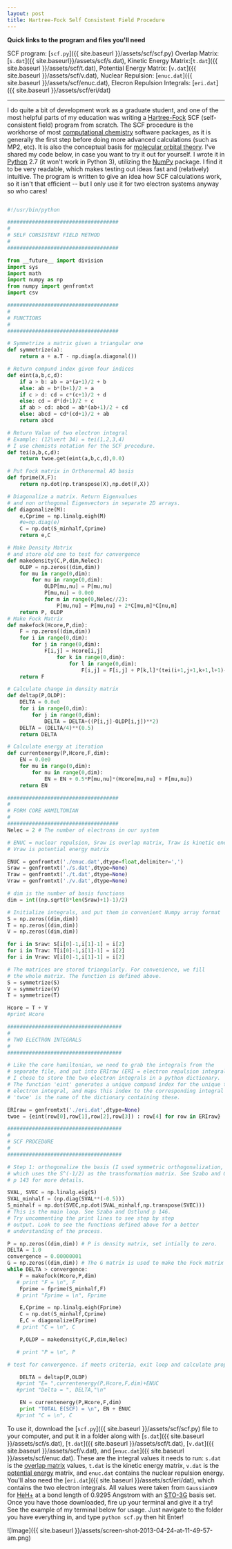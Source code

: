```yaml
--- 
layout: post 
title: Hartree-Fock Self Consistent Field Procedure 
---
```


**Quick links to the program and files you'll need**

SCF program: [`scf.py`]({{ site.baseurl }}/assets/scf/scf.py)
Overlap Matrix: [`s.dat`]({{ site.baseurl}}/assets/scf/s.dat),
Kinetic Energy Matrix:[`t.dat`]({{ site.baseurl }}/assets/scf/t.dat),
Potential Energy Matrix: [`v.dat`]({{ site.baseurl }}/assets/scf/v.dat),
Nuclear Repulsion: [`enuc.dat`]({{ site.baseurl }}/assets/scf/enuc.dat),
Elecron Repulsion Integrals: [`eri.dat`]({{ site.baseurl }}/assets/scf/eri/dat)

---

I do quite a bit of development work as a graduate student, and one of the most helpful parts of my education was writing a [Hartree-Fock](http://en.wikipedia.org/wiki/Hartree%E2%80%93Fock_method "Hartree–Fock method") SCF (self-consistent field) program from scratch. The SCF procedure is the workhorse of most [computational chemistry](http://en.wikipedia.org/wiki/Computational_chemistry "Computational chemistry") software packages, as it is generally the first step before doing more advanced calculations (such as MP2, etc). It is also the conceptual basis for [molecular orbital theory](http://en.wikipedia.org/wiki/Molecular_orbital_theory "Molecular orbital theory"). I've shared my code below, in case you want to try it out for yourself. I wrote it in [Python](http://www.python.org/ "Python (programming language)") 2.7 (it won't work in Python 3), utilizing the [NumPy](http://www.numpy.org/ "NumPy") package. I find it to be very readable, which makes testing out ideas fast and (relatively) intuitive. The program is written to give an idea how SCF calculations work, so it isn't that efficient -- but I only use it for two electron systems anyway so who cares!

~~~python

#!/usr/bin/python

####################################  
#  
# SELF CONSISTENT FIELD METHOD  
#  
####################################

from __future__ import division  
import sys  
import math  
import numpy as np  
from numpy import genfromtxt  
import csv

####################################  
#  
# FUNCTIONS  
#  
####################################

# Symmetrize a matrix given a triangular one  
def symmetrize(a):  
    return a + a.T - np.diag(a.diagonal())

# Return compund index given four indices  
def eint(a,b,c,d):  
    if a > b: ab = a*(a+1)/2 + b  
    else: ab = b*(b+1)/2 + a  
    if c > d: cd = c*(c+1)/2 + d  
    else: cd = d*(d+1)/2 + c  
    if ab > cd: abcd = ab*(ab+1)/2 + cd  
    else: abcd = cd*(cd+1)/2 + ab  
    return abcd

# Return Value of two electron integral  
# Example: (12\vert 34) = tei(1,2,3,4)  
# I use chemists notation for the SCF procedure.  
def tei(a,b,c,d):  
    return twoe.get(eint(a,b,c,d),0.0)

# Put Fock matrix in Orthonormal AO basis  
def fprime(X,F):  
    return np.dot(np.transpose(X),np.dot(F,X))

# Diagonalize a matrix. Return Eigenvalues  
# and non orthogonal Eigenvectors in separate 2D arrays.  
def diagonalize(M):  
    e,Cprime = np.linalg.eigh(M)  
    #e=np.diag(e)  
    C = np.dot(S_minhalf,Cprime)  
    return e,C

# Make Density Matrix  
# and store old one to test for convergence  
def makedensity(C,P,dim,Nelec):  
    OLDP = np.zeros((dim,dim))  
    for mu in range(0,dim):  
        for nu in range(0,dim):  
            OLDP[mu,nu] = P[mu,nu]  
            P[mu,nu] = 0.0e0  
            for m in range(0,Nelec//2):  
                P[mu,nu] = P[mu,nu] + 2*C[mu,m]*C[nu,m]  
    return P, OLDP  
# Make Fock Matrix  
def makefock(Hcore,P,dim):  
    F = np.zeros((dim,dim))  
    for i in range(0,dim):  
        for j in range(0,dim):  
            F[i,j] = Hcore[i,j]  
                for k in range(0,dim):  
                    for l in range(0,dim):  
                        F[i,j] = F[i,j] + P[k,l]*(tei(i+1,j+1,k+1,l+1)-0.5e0*tei(i+1,k+1,j+1,l+1))  
    return F

# Calculate change in density matrix  
def deltap(P,OLDP):  
    DELTA = 0.0e0  
    for i in range(0,dim):  
        for j in range(0,dim):  
            DELTA = DELTA+((P[i,j]-OLDP[i,j])**2)  
    DELTA = (DELTA/4)**(0.5)  
    return DELTA

# Calculate energy at iteration  
def currentenergy(P,Hcore,F,dim):  
    EN = 0.0e0  
    for mu in range(0,dim):  
        for nu in range(0,dim):  
            EN = EN + 0.5*P[mu,nu]*(Hcore[mu,nu] + F[mu,nu])  
    return EN

####################################  
#  
# FORM CORE HAMILTONIAN  
#  
####################################  
Nelec = 2 # The number of electrons in our system

# ENUC = nuclear repulsion, Sraw is overlap matrix, Traw is kinetic energy matrix,  
# Vraw is potential energy matrix

ENUC = genfromtxt('./enuc.dat',dtype=float,delimiter=',')  
Sraw = genfromtxt('./s.dat',dtype=None)  
Traw = genfromtxt('./t.dat',dtype=None)  
Vraw = genfromtxt('./v.dat',dtype=None)

# dim is the number of basis functions  
dim = int((np.sqrt(8*len(Sraw)+1)-1)/2)

# Initialize integrals, and put them in convenient Numpy array format  
S = np.zeros((dim,dim))  
T = np.zeros((dim,dim))  
V = np.zeros((dim,dim))

for i in Sraw: S[i[0]-1,i[1]-1] = i[2]  
for i in Traw: T[i[0]-1,i[1]-1] = i[2]  
for i in Vraw: V[i[0]-1,i[1]-1] = i[2]

# The matrices are stored triangularly. For convenience, we fill  
# the whole matrix. The function is defined above.  
S = symmetrize(S)  
V = symmetrize(V)  
T = symmetrize(T)

Hcore = T + V  
#print Hcore

#####################################  
#  
# TWO ELECTRON INTEGRALS  
#  
#####################################

# Like the core hamiltonian, we need to grab the integrals from the  
# separate file, and put into ERIraw (ERI = electron repulsion integrals).  
# I chose to store the two electron integrals in a python dictionary.  
# The function 'eint' generates a unique compund index for the unique two  
# electron integral, and maps this index to the corresponding integral value.  
# 'twoe' is the name of the dictionary containing these.

ERIraw = genfromtxt('./eri.dat',dtype=None)  
twoe = {eint(row[0],row[1],row[2],row[3]) : row[4] for row in ERIraw}

#####################################  
#  
# SCF PROCEDURE  
#  
#####################################

# Step 1: orthogonalize the basis (I used symmetric orthogonalization,  
# which uses the S^(-1/2) as the transformation matrix. See Szabo and Ostlund  
# p 143 for more details.

SVAL, SVEC = np.linalg.eig(S)  
SVAL_minhalf = (np.diag(SVAL**(-0.5)))  
S_minhalf = np.dot(SVEC,np.dot(SVAL_minhalf,np.transpose(SVEC)))  
# This is the main loop. See Szabo and Ostlund p 146.  
# Try uncommenting the print lines to see step by step  
# output. Look to see the functions defined above for a better  
# understanding of the process.

P = np.zeros((dim,dim)) # P is density matrix, set intially to zero.  
DELTA = 1.0  
convergence = 0.00000001  
G = np.zeros((dim,dim)) # The G matrix is used to make the Fock matrix  
while DELTA > convergence:  
    F = makefock(Hcore,P,dim)  
   # print "F = \n", F  
    Fprime = fprime(S_minhalf,F)  
   # print "Fprime = \n", Fprime

    E,Cprime = np.linalg.eigh(Fprime)  
    C = np.dot(S_minhalf,Cprime)  
    E,C = diagonalize(Fprime)  
   # print "C = \n", C

    P,OLDP = makedensity(C,P,dim,Nelec)

   # print "P = \n", P

# test for convergence. if meets criteria, exit loop and calculate properties of interest

    DELTA = deltap(P,OLDP)  
   #print "E= ",currentenergy(P,Hcore,F,dim)+ENUC  
   #print "Delta = ", DELTA,"\n"

    EN = currentenergy(P,Hcore,F,dim)  
    print "TOTAL E(SCF) = \n", EN + ENUC  
   #print "C = \n", C

~~~

To use it, download the [`scf.py`]({{ site.baseurl }}/assets/scf/scf.py) file to
your computer, and put it in a folder along with [`s.dat`]({{ site.baseurl
}}/assets/scf/s.dat), [`t.dat`]({{ site.baseurl }}/assets/scf/t.dat),
[`v.dat`]({{ site.baseurl }}/assets/scf/v.dat), and [`enuc.dat`]({{
site.baseurl }}/assets/scf/enuc.dat). These are the integral values it needs to
run: `s.dat` is the [overlap
matrix](http://en.wikipedia.org/wiki/Orbital_overlap "Orbital overlap") values,
`t.dat` is the kinetic energy matrix, `v.dat` is the [potential
energy](http://en.wikipedia.org/wiki/Potential_energy "Potential energy")
matrix, and `enuc.dat` contains the nuclear repulsion energy. You'll also need
the [`eri.dat`]({{ site.baseurl }}/assets/scf/eri/dat), which contains the two electron integrals. All values were taken from `Gaussian09` for [HeH+](http://en.wikipedia.org/wiki/Helium_hydride_ion "Helium hydride ion") at a bond length of 0.9295 Angstrom with an [STO-3G](http://en.wikipedia.org/wiki/STO-nG_basis_sets "STO-nG basis sets") basis set. Once you have those downloaded, fire up your terminal and give it a try! See the example of my terminal below for usage. Just navigate to the folder you have everything in, and type `python scf.py` then hit Enter!

![Image]({{ site.baseurl }}/assets/screen-shot-2013-04-24-at-11-49-57-am.png)

